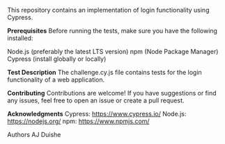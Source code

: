 This repository contains an implementation of login functionality using Cypress.

**Prerequisites**
Before running the tests, make sure you have the following installed:

Node.js (preferably the latest LTS version)
npm (Node Package Manager)
Cypress (install globally or locally)

**Test Description**
The challenge.cy.js file contains tests for the login functionality of a web application. 

**Contributing**
Contributions are welcome! If you have suggestions or find any issues, feel free to open an issue or create a pull request.

**Acknowledgments**
Cypress: https://www.cypress.io/
Node.js: https://nodejs.org/
npm: https://www.npmjs.com/

Authors
AJ Duishe
